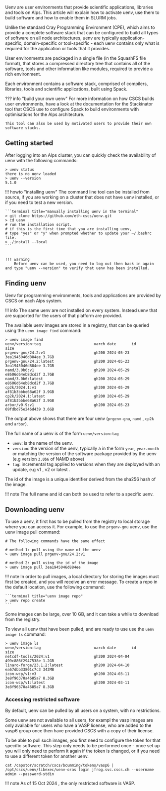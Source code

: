 Uenv are user environments that provide scientific applications, libraries and tools on Alps. This article will explain how to activate uenv, use them to build software and how to enable them in SLURM jobs.

Unlike the standard Cray Programming Environment (CPE), which aims to provide a complete software stack that can be configured to build all types of software on all node architectures, uenv are typically application-specific, domain-specific or tool-specific - each uenv contains only what is required for the application or tools that it provides.

User environments are packaged in a single file (in the  SquashFS file format), that stores a compressed directory tree that contains all of the software, tools and other information like modules, required to provide a rich environment.

Each environment contains a software stack, comprised of compilers, libraries, tools and scientific applications, built using Spack.

??? info "build your own uenv"
    For more information on how CSCS builds user environments, have a look at the documentation for the Stackinator tool that CSCS use to configure Spack to build environments with optimisations for the Alps architecture.

    This tool can also be used by motivated users to provide their own software stacks.

## Getting started

After logging into an Alps cluster, you can quickly check the availability of uenv with the following commands:

```terminal
> uenv status
there is no uenv loaded
> uenv --version
5.1.0
```

!!! howto "installing uenv"
    The command line tool can be installed from source, if you are working on a cluster that does not have uenv installed, or if you need to test a new version.

    ```terminal title="manually installing uenv in the terminal"
    > git clone https://github.com/eth-cscs/uenv.git
    > cd uenv
    # run the installation script.
    # if this is the first time that you are installing uenv,
    # type "yes" or "y" when prompted whether to update your ~/.bashrc file.
    > ./install --local
    ```


    !!! warning
        Before uenv can be used, you need to log out then back in again and type "uenv --version" to verify that uenv has been installed.

## Finding uenv

Uenv for programming environments, tools and applications are provided by CSCS on each Alps system.

!!! info
    The same uenv are not installed on every system. Instead uenv that are supported for the users of that platform are provided.

The available uenv images are stored in a registry, that can be queried using the `uenv image find`  command:

``` terminal title="uenv image find"
> uenv image find
uenv/version:tag                        uarch date       id               size
prgenv-gnu/24.2:v1                      gh200 2024-05-23 3ea1945046d884ee 3.7GB
prgenv-gnu/24.2:latest                  gh200 2024-05-23 3ea1945046d884ee 3.7GB
namd/3.0b6:v1                           gh200 2024-05-29 e8606d64eb8dcd2f 3.7GB
namd/3.0b6:latest                       gh200 2024-05-29 e8606d64eb8dcd2f 3.7GB
cp2k/2024.1:v1                          gh200 2024-05-29 af81b3bbbe68a62f 3.9GB
cp2k/2024.1:latest                      gh200 2024-05-29 af81b3bbbe68a62f 3.9GB
arbor/v0.9:v1                           gh200 2024-05-23 69fdbd75e246d439 3.6GB
```

The output above shows that there are four uenv (`prgenv-gnu`, `namd` , `cp2k` and `arbor`).

The full name of a uenv is of the form `uenv/version:tag`

* `uenv`: is the name of the uenv.
* `version`: the version of the uenv, typically a in the form `year`, `year.month` or matching the version of the software package provided by the uenv (e.g version `3.0b6` of NAMD above)
* `tag`: incremental tag applied to versions when they are deployed with an update, e.g v1 , v2  or latest .

The id  of the image is a unique identifier derived from the sha256 hash of the image.

!!! note
    The full name and id can both be used to refer to a specific uenv.

## Downloading uenv

To use a uenv, it first has to be pulled from the registry to local storage where you can access it.
For example, to use the `prgenv-gnu` uenv, use the uenv image pull command:

```terminal title="uenv image pull"
# The following commands have the same effect

# method 1: pull using the name of the uenv
> uenv image pull prgenv-gnu/24.2:v1

# method 2: pull using the id of the image
> uenv image pull 3ea1945046d884ee
```

!!! note
    In order to pull images, a local directory for storing the images must first be created, and you will receive an error message.
    To create a repo in the default location, use the following command:

    ```terminal title="uenv image repo"
    > uenv repo create
    ```

Some images can be large, over 10 GB, and it can take a while to download from the registry.

To view all uenv that have been pulled, and are ready to use use the `uenv image ls` command:

```terminal title="listing downloaded uenv"
> uenv image ls
uenv/version:tag                        uarch date       id               size
netcdf-tools/2024:v1                    gh200 2024-04-04 499c886f2947538e 1.2GB
linaro-forge/23.1.2:latest              gh200 2024-04-10 ea67dbb33801c7c3 342MB
icon-wcp/v1:v3                          gh200 2024-03-11 3e8f96370a4685a7 8.3GB
icon-wcp/v1:latest                      gh200 2024-03-11 3e8f96370a4685a7 8.3GB
```

### Accessing restricted software

By default, uenv can be pulled by all users on a system, with no restrictions.

Some uenv are not available to all users, for exampl the vasp  images are only available for users who have a VASP license, who are added to the vasp6  group once then have provided CSCS with a copy of their license.

To be able to pull such images, you first need to configure the token for that specific software. This step only needs to be performed once - once set up you will only need to perform it again if the token is changed, or if you need to use a different token for another uenv.

```terminal title="using a token to access VASP"
cat /capstor/scratch/cscs/bcumming/tokens/vasp6 | /opt/cscs/uenv/libexec/uenv-oras login jfrog.svc.cscs.ch --username admin --password-stdin
```

!!! note
    As of 15 Oct 2024 , the only restricted software is VASP.
